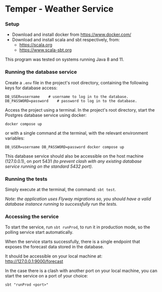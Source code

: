 # Temper - Weather Service

### Setup

- Download and install docker from https://www.docker.com/
- Download and install scala and sbt respectively, from:
  - https://scala.org
  - https://www.scala-sbt.org

This program was tested on systems running Java 8 and 11.

### Running the database service
Create a `.env` file in the project's root directory, containing the following keys for database access:

```
DB_USER=username    # username to log in to the database.
DB_PASSWORD=password    # password to log in to the database.
```

Access the project using a terminal. In the project's root directory, start the Postgres database service using docker:

`docker compose up`

or with a single command at the terminal, with the relevant environment variables:

`DB_USER=username DB_PASSWORD=password docker compose up`

This database service should also be accessible on the host machine (127.0.0.1), on port 5431
_(to prevent clash with any existing database service running on the standard 5432 port)_.

### Running the tests
Simply execute at the terminal, the command: `sbt test`.

_Note: the application uses Flyway migrations so, you should have a valid database instance running to successfully run the tests._

### Accessing the service
To start the service, run `sbt runProd`, to run it in production mode, so the polling service start automatically. 

When the service starts successfully, there is a single endpoint that exposes the forecast data stored in the database.

It should be accessible on your local machine at: http://127.0.0.1:9000/forecast

In the case there is a clash with another port on your local machine, you can start the service on a port of your choice:

`sbt "runProd <port>"`

